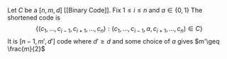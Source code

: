 Let $C$ be a $[n,m,d]$ [[Binary Code]].
Fix $1\leq i\leq n$ and $a\in \{ 0,1 \}$
The shortened code is
$$
\{ (c_{1},\dots,c_{i-1},c_{i+1},\dots,c_{n}):(c_{1},\dots,c_{i-1},a,c_{i+1},\dots,c_{n})\in C \}
$$
It is $[n-1,m',d']$ code where $d'\geq d$ and some choice of $a$ gives $m'\geq \frac{m}{2}$

